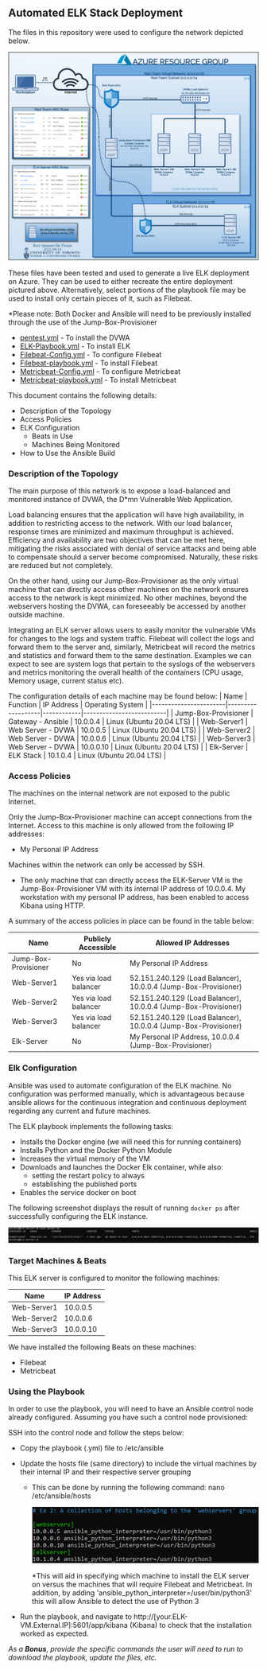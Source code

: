 ## Automated ELK Stack Deployment

The files in this repository were used to configure the network depicted below.  

![Network_Diagram](Images/Network_Diagram.PNG)

These files have been tested and used to generate a live ELK deployment on Azure. They can be used to either recreate the entire deployment pictured above. Alternatively, select portions of the playbook file may be used to install only certain pieces of it, such as Filebeat. 

*Please note: Both Docker and Ansible will need to be previously installed through the use of the Jump-Box-Provisioner

* [pentest.yml](./Ansible/pentest.yml) - To install the DVWA
* [ELK-Playbook.yml](./Ansible/ELK-Playbook.yml) - To install ELK
* [Filebeat-Config.yml](./Ansible/Filebeat-Config.yml) - To configure Filebeat
* [Filebeat-playbook.yml](./Ansible/Filebeat-Playbook.yml) - To install Filebeat
* [Metricbeat-Config.yml](./Ansible/Metricbeat-Config.yml) - To configure Metricbeat
* [Metricbeat-playbook.yml](./Playbooks/Metricbeat-Playbook.yml) - To install Metricbeat

This document contains the following details:
- Description of the Topology
- Access Policies
- ELK Configuration
  - Beats in Use
  - Machines Being Monitored
- How to Use the Ansible Build


### Description of the Topology

The main purpose of this network is to expose a load-balanced and monitored instance of DVWA, the D*mn Vulnerable Web Application.

Load balancing ensures that the application will have high availability, in addition to restricting access to the network. With our load balancer, response times are minimized and maximum throughput is achieved. Efficiency and availability are two objectives that can be met here, mitigating the risks associated with denial of service attacks and being able to compensate should a server become compromised. Naturally, these risks are reduced but not completely. 

On the other hand, using our Jump-Box-Provisioner as the only virtual machine that can directly access other machines on the network ensures
access to the network is kept minimized. No other machines, beyond the webservers hosting the DVWA, can foreseeably be accessed by another outside machine.

Integrating an ELK server allows users to easily monitor the vulnerable VMs for changes to the logs and system traffic. Filebeat will collect the logs and forward them to the server and, similarly, Metricbeat will record the metrics and statistics and forward them to the same destination. Examples we can expect to see are system logs that pertain to the syslogs of the webservers and metrics monitoring the overall health of the containers (CPU usage, Memory usage, current status etc).

The configuration details of each machine may be found below:
|          Name         |      Function     | IP Address |     Operating System     |
|-----------------------|-------------------|------------|--------------------------|
| Jump-Box-Provisioner  | Gateway - Ansible | 10.0.0.4   | Linux (Ubuntu 20.04 LTS) |
| Web-Server1           | Web Server - DVWA | 10.0.0.5   | Linux (Ubuntu 20.04 LTS) |
| Web-Server2           | Web Server - DVWA | 10.0.0.6   | Linux (Ubuntu 20.04 LTS) |
| Web-Server3           | Web Server - DVWA | 10.0.0.10  | Linux (Ubuntu 20.04 LTS) |
| Elk-Server            | ELK Stack         | 10.1.0.4   | Linux (Ubuntu 20.04 LTS) |

### Access Policies

The machines on the internal network are not exposed to the public Internet. 

Only the Jump-Box-Provisioner machine can accept connections from the Internet. Access to this machine is only allowed from the following IP addresses:
- My Personal IP Address

Machines within the network can only be accessed by SSH.
- The only machine that can directly access the ELK-Server VM is the Jump-Box-Provisioner VM with its internal IP address of 10.0.0.4. My workstation with my personal IP address, has been enabled to access Kibana using HTTP. 


A summary of the access policies in place can be found in the table below:

|          Name         |  Publicly Accessible  |                      Allowed IP Addresses                       |
|-----------------------|-----------------------|-----------------------------------------------------------------|
| Jump-Box-Provisioner  | No                    | My Personal IP Address                                          |
| Web-Server1           | Yes via load balancer | 52.151.240.129 (Load Balancer), 10.0.0.4 (Jump-Box-Provisioner) |
| Web-Server2           | Yes via load balancer | 52.151.240.129 (Load Balancer), 10.0.0.4 (Jump-Box-Provisioner) |
| Web-Server3           | Yes via load balancer | 52.151.240.129 (Load Balancer), 10.0.0.4 (Jump-Box-Provisioner) |
| Elk-Server            | No                    | My Personal IP Address, 10.0.0.4 (Jump-Box-Provisioner)         |

### Elk Configuration

Ansible was used to automate configuration of the ELK machine. No configuration was performed manually, which is advantageous because 
ansible allows for the continuous integration and continuous deployment regarding any current and future machines.

The ELK playbook implements the following tasks:
- Installs the Docker engine (we will need this for running containers)
- Installs Python and the Docker Python Module
- Increases the virtual memory of the VM
- Downloads and launches the Docker Elk container, while also:
  - setting the restart policy to always
  - establishing the published ports
- Enables the service docker on boot

The following screenshot displays the result of running `docker ps` after successfully configuring the ELK instance.

![docker-ps-output](Images/docker-ps-output.PNG)

### Target Machines & Beats
This ELK server is configured to monitor the following machines:

|         Name          | IP Address |   
|-----------------------|------------|
| Web-Server1           | 10.0.0.5   |
| Web-Server2           | 10.0.0.6   | 
| Web-Server3           | 10.0.0.10  | 


We have installed the following Beats on these machines:
- Filebeat
- Metricbeat

### Using the Playbook
In order to use the playbook, you will need to have an Ansible control node already configured. Assuming you have such a control node provisioned: 

SSH into the control node and follow the steps below:
- Copy the playbook (.yml) file to /etc/ansible 
- Update the hosts file (same directory) to include the virtual machines by their internal IP and their respective server grouping
  - This can be done by running the following command: nano /etc/ansible/hosts

    ![hosts](Images/hosts.PNG)

    *This will aid in specifying which machine to install the ELK server on versus the machines that will require Filebeat and Metricbeat. In addition, by adding 'ansible_python_interpreter=/user/bin/python3' this will allow Ansible to detect the use of Python 3
  
- Run the playbook, and navigate to http://[your.ELK-VM.External.IP]:5601/app/kibana (Kibana) to check that the installation worked as expected.

_As a **Bonus**, provide the specific commands the user will need to run to download the playbook, update the files, etc._
